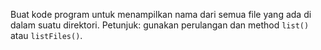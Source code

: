 Buat kode program untuk menampilkan nama dari semua file yang ada di dalam
suatu direktori. Petunjuk: gunakan perulangan dan method `list()` atau
`listFiles()`.
